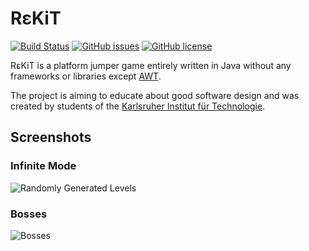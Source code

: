 # R&#949;​KiT

[![Build Status](https://travis-ci.org/fuchss-dominik/rekit-game.svg?branch=master)](https://travis-ci.org/fuchss-dominik/rekit-game)
[![GitHub issues](https://img.shields.io/github/issues/fuchss-dominik/configuration-parser.svg?style=square)](https://github.com/fuchss-dominik/rekit-game/issues)
[![GitHub license](https://img.shields.io/badge/license-GPLv3-blue.svg?style=square)](https://github.com/fuchss-dominik/rekit-game/blob/master/LICENSE.md)

R&#949;​KiT is a platform jumper game entirely written in Java without any frameworks or libraries except [AWT](https://docs.oracle.com/javase/7/docs/api/java/awt/package-summary.html).

The project is aiming to educate about good software design and was created by students of the [Karlsruher Institut für Technologie](https://www.kit.edu/).

## Screenshots

### Infinite Mode
![Randomly Generated Levels](https://github.com/fuchss-dominik/rekit-game/blob/master/graphix/rekitScreenshot1.png)

### Bosses
![Bosses](https://github.com/fuchss-dominik/rekit-game/blob/master/graphix/rekitScreenshot2.png)
